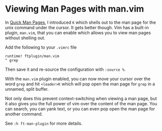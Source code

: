 # Viewing Man Pages with man.vim

In [Quick Man Pages](quick-man-pages.md), I introduced `K` which shells
out to the man page for the unix command under the cursor. It gets better
though. Vim has a built-in plugin, `man.vim`, that you can enable which
allows you to view man pages without shelling out.

Add the following to your `.vimrc` file

```vimscript
runtime! ftplugin/man.vim
" grep
```

Then save it and re-source the configuration with `:source %`.

With the `man.vim` plugin enabled, you can now move your cursor over the
word `grep` and hit `<leader>K` which will pop open the man page for `grep`
in a unnamed, split buffer.

Not only does this prevent context-switching when viewing a man page, but it
also gives you the full power of vim over the content of the man page. You
can search, you can yank text, or you can even pop open the man page for
another command.

See `:h ft-man-plugin` for more details.
